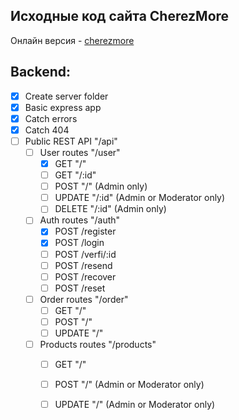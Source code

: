 ## Исходные код сайта CherezMore
Онлайн версия - [cherezmore](https://cherezmore.leooo.ru/)

## Backend:
* [x] Create server folder
* [x] Basic express app
* [x] Catch errors
* [x] Catch 404
* [ ] Public REST API "/api"
    * [ ] User routes "/user"
        * [x] GET "/"
        * [ ] GET "/:id"
        * [ ] POST "/" (Admin only)
        * [ ] UPDATE "/:id" (Admin or Moderator only)
        * [ ] DELETE "/:id" (Admin only)
    * [ ] Auth routes "/auth"
        * [x] POST /register
        * [x] POST /login
        * [ ] POST /verfi/:id
        * [ ] POST /resend
        * [ ] POST /recover
        * [ ] POST /reset
    * [ ] Order routes "/order"
        * [ ] GET "/"
        * [ ] POST "/"
        * [ ] UPDATE "/"
    * [ ] Products routes "/products"
        * [ ] GET "/"
        * [ ] POST "/" (Admin or Moderator only)
        * [ ] UPDATE "/" (Admin or Moderator only)


